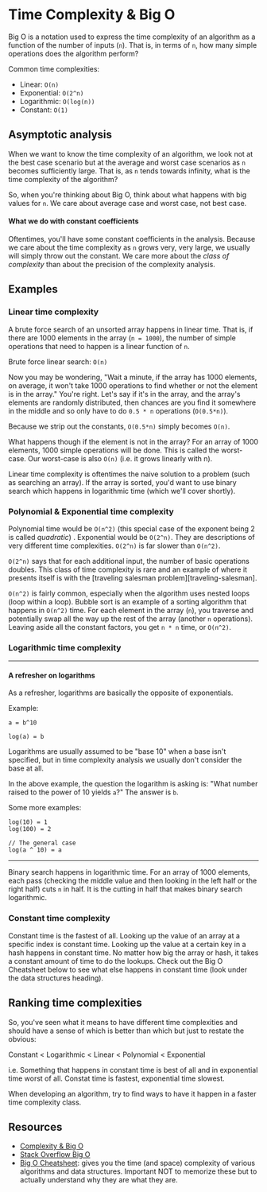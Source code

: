 # Time Complexity & Big O

Big O is a notation used to express the time complexity of an algorithm as
a function of the number of inputs (`n`). That is, in terms of `n`, how
many simple operations does the algorithm perform?

Common time complexities:

* Linear: `O(n)`
* Exponential: `O(2^n)`
* Logarithmic: `O(log(n))`
* Constant: `O(1)`

## Asymptotic analysis

When we want to know the time complexity of an algorithm, we look not at
the best case scenario but at the average and worst case scenarios as
`n` becomes sufficiently large. That is, as `n` tends towards infinity,
what is the time complexity of the algorithm?

So, when you're thinking about Big O, think about what happens with big
values for `n`. We care about average case and worst case, not best
case.

#### What we do with constant coefficients

Oftentimes, you'll have some constant coefficients in the analysis.
Because we care about the time complexity as `n` grows very, very large,
we usually will simply throw out the constant.  We care more about the
*class of complexity* than about the precision of the complexity
analysis.


## Examples

### Linear time complexity

A brute force search of an unsorted array happens in linear time. That
is, if there are 1000 elements in the array (`n = 1000`), the number of
simple operations that need to happen is a linear function of `n`.

Brute force linear search: `O(n)`

Now you may be wondering, "Wait a minute, if the array has 1000
elements, on average, it won't take 1000 operations to find whether or
not the element is in the array." You're right. Let's say if it's in the
array, and the array's elements are randomly distributed, then chances
are you find it somewhere in the middle and so only have to do `0.5 * n`
operations (`O(0.5*n)`).

Because we strip out the constants, `O(0.5*n)` simply becomes `O(n)`. 

What happens though if the element is not in the array? For an array of
1000 elements, 1000 simple operations will be done. This is called the
worst-case. Our worst-case is also `O(n)` (i.e. it grows linearly with
n).

Linear time complexity is oftentimes the naive solution to a problem
(such as searching an array). If the array is sorted, you'd want to use
binary search which happens in logarithmic time (which we'll cover
shortly).

### Polynomial & Exponential time complexity

Polynomial time would be `O(n^2)` (this special case of the exponent
being 2 is called *quadratic*) . Exponential would be `O(2^n)`.  They
are descriptions of very different time complexities.  `O(2^n)` is far
slower than `O(n^2)`. 

`O(2^n)` says that for each additional input, the number of basic
operations doubles. This class of time complexity is rare and an example
of where it presents itself is with the [traveling salesman
problem][traveling-salesman].

`O(n^2)` is fairly common, especially when the algorithm uses nested
loops (loop within a loop).  Bubble sort is an example of a sorting
algorithm that happens in `O(n^2)` time. For each element in the array
(`n`), you traverse and potentially swap all the way up the rest of the
array (another `n` operations).  Leaving aside all the constant factors,
you get `n * n` time, or `O(n^2)`.

### Logarithmic time complexity

---

#### A refresher on logarithms
As a refresher, logarithms are basically the opposite of exponentials.

Example:

```
a = b^10

log(a) = b
```

Logarithms are usually assumed to be "base 10" when a base isn't
specified, but in time complexity analysis we usually don't consider the
base at all.

In the above example, the question the logarithm is asking is: "What
number raised to the power of 10 yields `a`?" The answer is `b`.

Some more examples:

```
log(10) = 1
log(100) = 2

// The general case
log(a ^ 10) = a
```

---

Binary search happens in logarithmic time. For an array of 1000
elements, each pass (checking the middle value and then looking in the
left half or the right half) cuts `n` in half. It is the cutting in half
that makes binary search logarithmic.

### Constant time complexity

Constant time is the fastest of all. Looking up the value of an array at
a specific index is constant time. Looking up the value at a certain key
in a hash happens in constant time. No matter how big the array or hash,
it takes a constant amount of time to do the lookups. Check out the Big
O Cheatsheet below to see what else happens in constant time (look under
the data structures heading).

## Ranking time complexities

So, you've seen what it means to have different time complexities and
should have a sense of which is better than which but just to restate
the obvious:

Constant < Logarithmic < Linear < Polynomial < Exponential

i.e. Something that happens in constant time is best of all and in
exponential time worst of all. Constat time is fastest, exponential time
slowest.

When developing an algorithm, try to find ways to have it happen in a
faster time complexity class.

## Resources

* [Complexity & Big O][wisc-big-o]
* [Stack Overflow Big O][so-big-o]
* [Big O Cheatsheet][big-o-cheatsheet]: gives you the time (and space)
  complexity of various algorithms and data structures. Important NOT to
  memorize these but to actually understand why they are what they are.

[big-o-cheatsheet]: http://bigocheatsheet.com/
[wisc-big-o]: http://pages.cs.wisc.edu/~vernon/cs367/notes/3.COMPLEXITY.html
[so-big-o]: http://stackoverflow.com/questions/487258/plain-english-explanation-of-big-o

